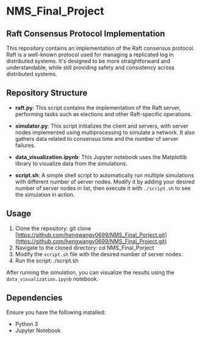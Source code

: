 # NMS_Final_Project
## Raft Consensus Protocol Implementation

This repository contains an implementation of the Raft consensus protocol. Raft is a well-known protocol used for managing a replicated log in distributed systems. It's designed to be more straightforward and understandable, while still providing safety and consistency across distributed systems.

## Repository Structure

- **raft.py**: This script contains the implementation of the Raft server, performing tasks such as elections and other Raft-specific operations.

- **simulator.py**: This script initializes the client and servers, with server nodes implemented using multiprocessing to simulate a network. It also gathers data related to consensus time and the number of server failures.

- **data_visualization.ipynb**: This Jupyter notebook uses the Matplotlib library to visualize data from the simulations.

- **script.sh**: A simple shell script to automatically run multiple simulations with different number of server nodes. Modify it by adding your desired number of server nodes in list, then execute it with `./script.sh` to see the simulation in action.

## Usage

1. Clone the repository: git clone [https://github.com/hengwangy0699/NMS_Final_Porject.git](https://github.com/hengwangy0699/NMS_Final_Project.git)
2. Navigate to the cloned directory: cd NMS_Final_Porject
3. Modify the `script.sh` file with the desired number of server nodes.
4. Run the script: ./script.sh

After running the simulation, you can visualize the results using the `data_visualization.ipynb` notebook.

## Dependencies
Ensure you have the following installed:
- Python 3
- Jupyter Notebook
